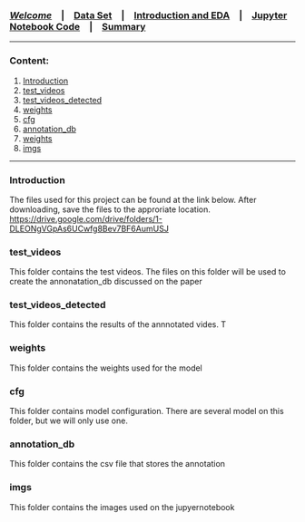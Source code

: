 

### [**_Welcome_**](readme.md)&emsp;|&emsp;[Data Set](data-set.md)&emsp;|&emsp;[Introduction and EDA](eda.md)&emsp;|&emsp;[Jupyter Notebook Code](YOLOv3.ipynb)&emsp;|&emsp;[Summary](summary.md)
<HR>

### Content:
1. [Introduction](#introduction)
2. [test_videos](#test_videos)
3. [test_videos_detected](#test_videos_detected)
4. [weights](#weights)
5. [cfg](#cfg)
6. [annotation_db](#annotation_db)
7. [weights](#weights)
8. [imgs](#imgs)

<HR>

### Introduction

The files used for this project can be found at the link below. After downloading, save the files to the approriate location. 
<br>
https://drive.google.com/drive/folders/1-DLEONgVGpAs6UCwfg8Bev7BF6AumUSJ

### test_videos

This folder contains the test videos. The files on this folder will be used to create the annonatation_db discussed on the paper


### test_videos_detected

This folder contains the results of the annnotated vides. T

### weights

This folder contains the weights used for the model

### cfg

This folder contains model configuration. There are several model on this folder, but we will only use one.

### annotation_db

This folder contains the csv file that stores the annotation

### imgs

This folder contains the images used on the jupyernotebook



